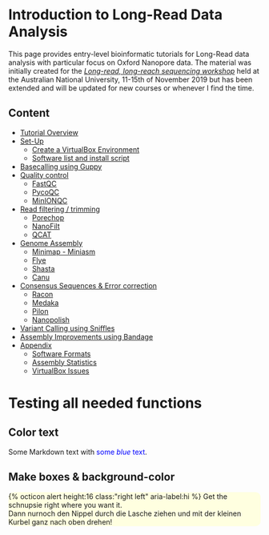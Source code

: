 # Introduction to Long-Read Data Analysis


This page provides entry-level bioinformatic tutorials for Long-Read data analysis with particular focus on Oxford Nanopore data. The material was initially created for the *[Long-read, long-reach sequencing workshop](https://cba.anu.edu.au/news-events/long-read-long-reach-sequencing-workshop)* held at the Australian National University, 11-15th of November 2019 but has been extended and will be updated for new courses or whenever I find the time.

## Content
 * [Tutorial Overview](www.test.com)
 * [Set-Up](www.test.com)
   * [Create a VirtualBox Environment](www.test.com)
   * [Software list and install script](www.test.com)
 * [Basecalling using Guppy](www.test.com)
 * [Quality control](QC.md)
   * [FastQC](www.test.com)
   * [PycoQC](www.test.com)
   * [MinIONQC](www.test.com)
 * [Read filtering / trimming](www.test.com)
   * [Porechop](www.test.com)
   * [NanoFilt](www.test.com)
   * [QCAT](www.test.com)
 * [Genome Assembly](www.test.com)
   * [Minimap - Miniasm](www.test.com)
   * [Flye](www.test.com)
   * [Shasta](www.test.com)
   * [Canu](www.test.com)
 * [Consensus Sequences & Error correction](www.test.com)
   * [Racon](www.test.com)
   * [Medaka](www.test.com)
   * [Pilon](www.test.com)
   * [Nanopolish](www.test.com)
 * [Variant Calling using Sniffles](www.test.com)
 * [Assembly Improvements using Bandage](www.test.com)
 * [Appendix](www.test.com)
   * [Software Formats](www.test.com)
   * [Assembly Statistics](www.test.com)
   * [VirtualBox Issues](www.test.com)

# Testing all needed functions

## Color text

Some Markdown text with <span style="color:blue">some *blue* text</span>.

## Make boxes & background-color

<div style="background-color:lightyellow;border-radius:10px">
  {% octicon alert height:16 class:"right left" aria-label:hi %} Get the schnupsie right where you want it.<br>Dann nurnoch den Nippel durch die Lasche ziehen und mit der kleinen Kurbel ganz nach oben drehen!  
</div>

